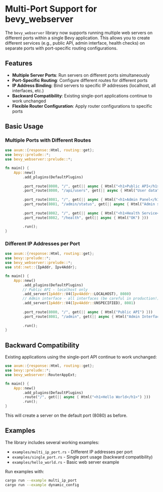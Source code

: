 # Multi-Port Support for bevy_webserver

The `bevy_webserver` library now supports running multiple web servers on different ports within a single Bevy application. This allows you to create different services (e.g., public API, admin interface, health checks) on separate ports with port-specific routing configurations.

## Features

- **Multiple Server Ports**: Run servers on different ports simultaneously
- **Port-Specific Routing**: Configure different routes for different ports
- **IP Address Binding**: Bind servers to specific IP addresses (localhost, all interfaces, etc.)
- **Backward Compatibility**: Existing single-port applications continue to work unchanged
- **Flexible Router Configuration**: Apply router configurations to specific ports

## Basic Usage

### Multiple Ports with Different Routes

```rust
use axum::{response::Html, routing::get};
use bevy::prelude::*;
use bevy_webserver::prelude::*;

fn main() {
    App::new()
        .add_plugins(DefaultPlugins)
        
        .port_route(8080, "/", get(|| async { Html("<h1>Public API</h1>") }))
        .port_route(8080, "/api/users", get(|| async { Html("User data") }))
        
        .port_route(8081, "/", get(|| async { Html("<h1>Admin Panel</h1>") }))
        .port_route(8081, "/admin/status", get(|| async { Html("Admin status") }))
        
        .port_route(8082, "/", get(|| async { Html("<h1>Health Service</h1>") }))
        .port_route(8082, "/health", get(|| async { Html("OK") }))
        
        .run();
}
```

### Different IP Addresses per Port

```rust
use axum::{response::Html, routing::get};
use bevy::prelude::*;
use bevy_webserver::prelude::*;
use std::net::{IpAddr, Ipv4Addr};

fn main() {
    App::new()
        .add_plugins(DefaultPlugins)
        // Public API - localhost only
        .add_server(IpAddr::V4(Ipv4Addr::LOCALHOST), 8080)
        // Admin interface - all interfaces (be careful in production!)
        .add_server(IpAddr::V4(Ipv4Addr::UNSPECIFIED), 8081)
        
        .port_route(8080, "/", get(|| async { Html("Public API") }))
        .port_route(8081, "/admin", get(|| async { Html("Admin Interface") }))
        
        .run();
}
```

## Backward Compatibility

Existing applications using the single-port API continue to work unchanged:

```rust
use axum::{response::Html, routing::get};
use bevy::prelude::*;
use bevy_webserver::RouterAppExt;

fn main() {
    App::new()
        .add_plugins(DefaultPlugins)
        .route("/", get(|| async { Html("<h1>Hello World</h1>") }))
        .run();
}
```

This will create a server on the default port (8080) as before.

## Examples

The library includes several working examples:

- `examples/multi_ip_port.rs` - Different IP addresses per port
- `examples/single_port.rs` - Single port usage (backward compatibility)
- `examples/hello_world.rs` - Basic web server example

Run examples with:

```bash
cargo run --example multi_ip_port
cargo run --example dynamic_config
```
